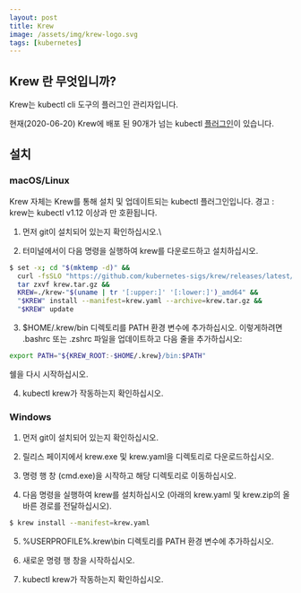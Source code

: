 ```yaml
---
layout: post
title: Krew
image: /assets/img/krew-logo.svg
tags: [kubernetes]
---
```


## Krew 란 무엇입니까?

Krew는 kubectl cli 도구의 플러그인 관리자입니다.

현재(2020-06-20) Krew에 배포 된 90개가 넘는 kubectl [플러그인](https://kubernetes.io/docs/tasks/extend-kubectl/kubectl-plugins/)이 있습니다.

## 설치

### macOS/Linux

Krew 자체는 Krew를 통해 설치 및 업데이트되는 kubectl 플러그인입니다.
경고 : krew는 kubectl v1.12 이상과 만 호환됩니다.

1. 먼저 git이 설치되어 있는지 확인하십시오.\

2. 터미널에서이 다음 명령을 실행하여 krew를 다운로드하고 설치하십시오.

```bash
$ set -x; cd "$(mktemp -d)" &&
  curl -fsSLO "https://github.com/kubernetes-sigs/krew/releases/latest/download/krew.{tar.gz,yaml}" &&
  tar zxvf krew.tar.gz &&
  KREW=./krew-"$(uname | tr '[:upper:]' '[:lower:]')_amd64" &&
  "$KREW" install --manifest=krew.yaml --archive=krew.tar.gz &&
  "$KREW" update
```

3. $HOME/.krew/bin 디렉토리를 PATH 환경 변수에 추가하십시오. 이렇게하려면 .bashrc 또는 .zshrc 파일을 업데이트하고 다음 줄을 추가하십시오:
```bash
export PATH="${KREW_ROOT:-$HOME/.krew}/bin:$PATH"
```

쉘을 다시 시작하십시오.

4. kubectl krew가 작동하는지 확인하십시오.

### Windows
1. 먼저 git이 설치되어 있는지 확인하십시오.

2. 릴리스 페이지에서 krew.exe 및 krew.yaml을 디렉토리로 다운로드하십시오.

3. 명령 행 창 (cmd.exe)을 시작하고 해당 디렉토리로 이동하십시오.

4. 다음 명령을 실행하여 krew를 설치하십시오 (아래의 krew.yaml 및 krew.zip의 올바른 경로를 전달하십시오).

```bash
$ krew install --manifest=krew.yaml
```
5. %USERPROFILE%\.krew\bin 디렉토리를 PATH 환경 변수에 추가하십시오.

6. 새로운 명령 행 창을 시작하십시오.

7. kubectl krew가 작동하는지 확인하십시오.
